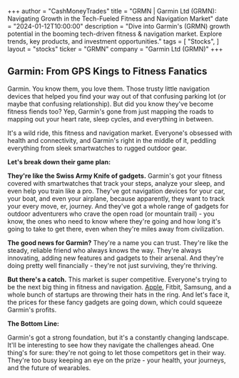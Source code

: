 +++
author = "CashMoneyTrades"
title = "GRMN |  Garmin Ltd (GRMN): Navigating Growth in the Tech-Fueled Fitness and Navigation Market"
date = "2024-01-12T10:00:00"
description = "Dive into Garmin's (GRMN) growth potential in the booming tech-driven fitness & navigation market. Explore trends, key products, and investment opportunities."
tags = [
"Stocks",
]
layout = "stocks"
ticker = "GRMN"
company = "Garmin Ltd (GRMN)"
+++
        


## Garmin: From GPS Kings to Fitness Fanatics

Garmin. You know them, you love them. Those trusty little navigation devices that helped you find your way out of that confusing parking lot (or maybe that confusing relationship). But did you know they've become fitness fiends too? Yep, Garmin's gone from just mapping the roads to mapping out your heart rate, sleep cycles, and everything in between.  

It's a wild ride, this fitness and navigation market. Everyone's obsessed with health and connectivity, and Garmin's right in the middle of it, peddling everything from sleek smartwatches to rugged outdoor gear. 

**Let's break down their game plan:**

**They're like the Swiss Army Knife of gadgets.** Garmin's got your fitness covered with smartwatches that track your steps, analyze your sleep, and even help you train like a pro.  They've got navigation devices for your car, your boat, and even your airplane, because apparently, they want to track your every move, er, journey. And they've got a whole range of gadgets for outdoor adventurers who crave the open road (or mountain trail) - you know, the ones who need to know where they're going and how long it's going to take to get there, even when they're miles away from civilization. 

**The good news for Garmin?** They're a name you can trust. They're like the steady, reliable friend who always knows the way.  They're always innovating, adding new features and gadgets to their arsenal.  And they're doing pretty well financially - they're not just surviving, they're thriving. 

**But there's a catch.** This market is super competitive. Everyone's trying to be the next big thing in fitness and navigation. [Apple](/stocks/aapl/), Fitbit, Samsung, and a whole bunch of startups are throwing their hats in the ring. And let's face it, the prices for these fancy gadgets are going down, which could squeeze Garmin's profits. 

**The Bottom Line:** 

Garmin's got a strong foundation, but it's a constantly changing landscape. It'll be interesting to see how they navigate the challenges ahead. One thing's for sure: they're not going to let those competitors get in their way. They're too busy keeping an eye on the prize -  your health, your journeys, and the future of wearables.  

        